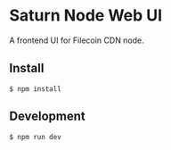 # Saturn Node Web UI

A frontend UI for Filecoin CDN node.

## Install

```
$ npm install
```

## Development

```
$ npm run dev
```
